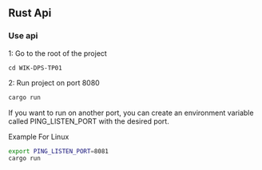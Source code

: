 ## Rust Api

### Use api

1: Go to the root of the project
```
cd WIK-DPS-TP01
``` 

2: Run project on port 8080
```bash
cargo run
```

If you want to run on another port, you can create an environment variable called PING_LISTEN_PORT with the desired port.

Example For Linux

```bash
export PING_LISTEN_PORT=8081
cargo run
```
